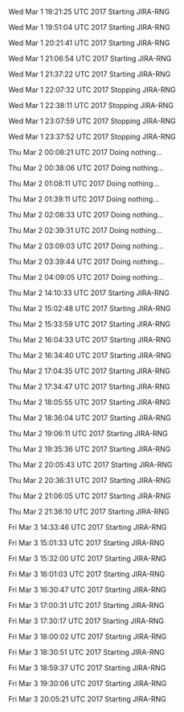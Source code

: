 
Wed Mar 1 19:21:25 UTC 2017 Starting JIRA-RNG

Wed Mar 1 19:51:04 UTC 2017 Starting JIRA-RNG

Wed Mar 1 20:21:41 UTC 2017 Starting JIRA-RNG

Wed Mar 1 21:06:54 UTC 2017 Starting JIRA-RNG

Wed Mar 1 21:37:22 UTC 2017 Starting JIRA-RNG

Wed Mar 1 22:07:32 UTC 2017 Stopping JIRA-RNG

Wed Mar 1 22:38:11 UTC 2017 Stopping JIRA-RNG

Wed Mar 1 23:07:59 UTC 2017 Stopping JIRA-RNG

Wed Mar 1 23:37:52 UTC 2017 Stopping JIRA-RNG

Thu Mar 2 00:08:21 UTC 2017 Doing nothing...

Thu Mar 2 00:38:06 UTC 2017 Doing nothing...

Thu Mar 2 01:08:11 UTC 2017 Doing nothing...

Thu Mar 2 01:39:11 UTC 2017 Doing nothing...

Thu Mar 2 02:08:33 UTC 2017 Doing nothing...

Thu Mar 2 02:39:31 UTC 2017 Doing nothing...

Thu Mar 2 03:09:03 UTC 2017 Doing nothing...

Thu Mar 2 03:39:44 UTC 2017 Doing nothing...

Thu Mar 2 04:09:05 UTC 2017 Doing nothing...

Thu Mar 2 14:10:33 UTC 2017 Starting JIRA-RNG

Thu Mar 2 15:02:48 UTC 2017 Starting JIRA-RNG

Thu Mar 2 15:33:59 UTC 2017 Starting JIRA-RNG

Thu Mar 2 16:04:33 UTC 2017 Starting JIRA-RNG

Thu Mar 2 16:34:40 UTC 2017 Starting JIRA-RNG

Thu Mar 2 17:04:35 UTC 2017 Starting JIRA-RNG

Thu Mar 2 17:34:47 UTC 2017 Starting JIRA-RNG

Thu Mar 2 18:05:55 UTC 2017 Starting JIRA-RNG

Thu Mar 2 18:36:04 UTC 2017 Starting JIRA-RNG

Thu Mar 2 19:06:11 UTC 2017 Starting JIRA-RNG

Thu Mar 2 19:35:36 UTC 2017 Starting JIRA-RNG

Thu Mar 2 20:05:43 UTC 2017 Starting JIRA-RNG

Thu Mar 2 20:36:31 UTC 2017 Starting JIRA-RNG

Thu Mar 2 21:06:05 UTC 2017 Starting JIRA-RNG

Thu Mar 2 21:36:10 UTC 2017 Starting JIRA-RNG

Fri Mar 3 14:33:46 UTC 2017 Starting JIRA-RNG

Fri Mar 3 15:01:33 UTC 2017 Starting JIRA-RNG

Fri Mar 3 15:32:00 UTC 2017 Starting JIRA-RNG

Fri Mar 3 16:01:03 UTC 2017 Starting JIRA-RNG

Fri Mar 3 16:30:47 UTC 2017 Starting JIRA-RNG

Fri Mar 3 17:00:31 UTC 2017 Starting JIRA-RNG

Fri Mar 3 17:30:17 UTC 2017 Starting JIRA-RNG

Fri Mar 3 18:00:02 UTC 2017 Starting JIRA-RNG

Fri Mar 3 18:30:51 UTC 2017 Starting JIRA-RNG

Fri Mar 3 18:59:37 UTC 2017 Starting JIRA-RNG

Fri Mar 3 19:30:06 UTC 2017 Starting JIRA-RNG

Fri Mar 3 20:05:21 UTC 2017 Starting JIRA-RNG

